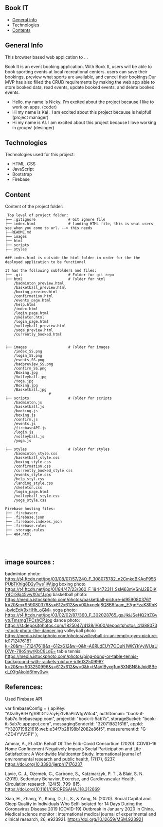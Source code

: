 ## Book IT

- [General info](#general-info)
- [Technologies](#technologies)
- [Contents](#content)

## General Info

This browser based web application to ...

Book It is an event booking application. With Book It,  users will be able to book sporting events at local recreational centers. users can save their bookings, preview what sports are available, and cancel their bookings.Our MVP has also filled the CRUD requirements by making the web app able to store booked data, read events, update booked events, and delete booked events. 

- Hello, my name is Nicky. I'm excited about the project because I like to work on apps. (coder)
- Hi my name is Kai . I am excited about this project because is helpful! (project manager)
- Hi my name is Al. I am excited about this project because I love working in groups! (desinger)

## Technologies

Technologies used for this project:

- HTML, CSS
- JavaScript
- Bootstrap
- Firebase   

## Content

Content of the project folder:

```
 Top level of project folder:
├── .gitignore               # Git ignore file
├── index.html               # landing HTML file, this is what users see when you come to url. --> this needs
├──README.md
├── images
├── html
├── scripts
├── styles

### index.html is outside the html folder in order for the the deployed application to be functional 

It has the following subfolders and files:
├── .git                     # Folder for git repo
├── html                     # Folder for html
    /badminton_preview.html
    /basketball_preview.html
    /boxing_preview.html
    /confirmation.html
    /events_page.html
    /help.html
    /index.html
    /login_page.html
    /skeleton.html
    /login_page.html        
    /volleyball_preview.html
    /yoga_preview.html
    /currently_booked.html


├── images                   # Folder for images
    /index_SS.png
    /login_SS.png
    /events_SS.png
    /badpreview_SS.png
    /confirm_SS.png
    /Boxing.jpg
    /Volleyball.jpg
    /Yoga.jpg
    /Boxing.jpg
    /Basketball.jpg
                    #
├── scripts                  # Folder for scripts
    /badminton.js
    /basketball.js
    /booking.js
    /boxing.js
    /confirm.js
    /events.js
    /firebaseAPI.js
    /login.js
    /volleyball.js
    /yoga.js
                 
├── styles                   # Folder for styles
    /badminton_style.css
    /basketball_style.css
    /boxing_style.css
    /confirmation.css
    /currently_booked_style.css
    /events_style.css
    /help_styl.css
    /landing_style.css
    /skeleton.css
    /login_page.html        
    /volleyball_style.css
    /yoga_style.css

Firebase hosting files:
├── .firebaserc
├── .firebase.json
├── .firebase.indexes.json
├── .firebase.rules
├── .storage.rules
├── 404.html




```


## image sources :

badminton photo: https://t4.ftcdn.net/jpg/03/08/07/57/240_F_308075782_n2CmkdBKAqF956PUbTKhIg8D2yTws1iW.jpg
boxing photo https://t4.ftcdn.net/jpg/01/84/47/23/360_F_184472311_SsM63mVSnlJ2BDlKY4CrSkj45vwX0ofJ.jpg
basketball photo: https://media.istockphoto.com/photos/basketball-picture-id959080376?k=20&m=959080376&s=612x612&w=0&h=qekj8Q8B6faam_E7gnFzaK8RnK-bvicEqV9xHHh_oGM=
yoga photo: https://t4.ftcdn.net/jpg/03/02/02/87/360_F_302028765_gsJIkiJSeHQ2ltZGvytuTmsmgTPCshCP.jpg
dance photo: https://st.depositphotos.com/1825047/4138/i/600/depositphotos_41388073-stock-photo-the-dancer.jpg
volleyball photo https://media.istockphoto.com/photos/volleyball-in-an-empty-gym-picture-id171247618?k=20&m=171247618&s=612x612&w=0&h=A6RLdEUY7OCuN1WKYkVyWUaUlXVn-78oSnwrKbC8LqE=
table tennis: https://media.istockphoto.com/photos/ping-pong-or-table-tennis-background-with-rackets-picture-id503250996?k=20&m=503250996&s=612x612&w=0&h=tMaVlByxg1uq8XNBN8bJoid8Bed_tXfgAkold6fmy0w=


## References:
Used Firebase API 

var firebaseConfig = {
  apiKey: "AIzaSyBrHYgVBtlG1z7cyEjZIv8aPiiWIgWifo4",
  authDomain: "book-it-5ab7c.firebaseapp.com",
  projectId: "book-it-5ab7c",
  storageBucket: "book-it-5ab7c.appspot.com",
  messagingSenderId: "320719821616",
  appId: "1:320719821616:web:e34f7b28198b12082e86f5",
  measurementId: "G-4ZD4YVV5F1"
};
  


Ammar, A., Et alOn Behalf Of The Eclb-Covid Consortium (2020). COVID-19 Home Confinement Negatively Impacts Social Participation and Life Satisfaction: A Worldwide Multicenter Study. International journal of environmental research and public health, 17(17), 6237. https://doi.org/10.3390/ijerph17176237


Lavie, C. J., Ozemek, C., Carbone, S., Katzmarzyk, P. T., & Blair, S. N. (2019). Sedentary Behavior, Exercise, and Cardiovascular Health. Circulation research, 124(5), 799–815. https://doi.org/10.1161/CIRCRESAHA.118.312669


Xiao, H., Zhang, Y., Kong, D., Li, S., & Yang, N. (2020). Social Capital and Sleep Quality in Individuals Who Self-Isolated for 14 Days During the Coronavirus Disease 2019 (COVID-19) Outbreak in January 2020 in China. Medical science monitor : international medical journal of experimental and clinical research, 26, e923921. https://doi.org/10.12659/MSM.923921